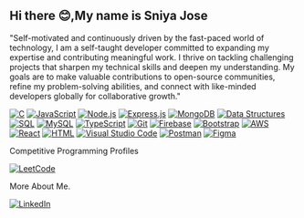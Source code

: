## Hi there 😊,My name is Sniya Jose
"Self-motivated and continuously driven by the fast-paced world of technology, I am a self-taught developer committed to expanding my expertise and contributing meaningful work. I thrive on tackling challenging projects that sharpen my technical skills and deepen my understanding. My goals are to make valuable contributions to open-source communities, refine my problem-solving abilities, and connect with like-minded developers globally for collaborative growth."

[![C](https://img.shields.io/badge/C-A8B9CC?style=flat&logo=c&logoColor=white)](https://en.wikipedia.org/wiki/C_(programming_language))
[![JavaScript](https://img.shields.io/badge/JavaScript-F7DF1E?style=flat&logo=javascript&logoColor=black)](https://developer.mozilla.org/en-US/docs/Web/JavaScript)
[![Node.js](https://img.shields.io/badge/Node.js-339933?style=flat&logo=node.js&logoColor=white)](https://nodejs.org/)
[![Express.js](https://img.shields.io/badge/Express.js-000000?style=flat&logo=express&logoColor=white)](https://expressjs.com/)
[![MongoDB](https://img.shields.io/badge/MongoDB-47A248?style=flat&logo=mongodb&logoColor=white)](https://www.mongodb.com/)
[![Data Structures](https://img.shields.io/badge/Data%20Structures-5A9?style=flat&logo=buffer&logoColor=white)](https://en.wikipedia.org/wiki/Data_structure)
[![SQL](https://img.shields.io/badge/SQL-003B57?style=flat&logo=postgresql&logoColor=white)](https://www.w3schools.com/sql/)
[![MySQL](https://img.shields.io/badge/MySQL-4479A1?style=flat&logo=mysql&logoColor=white)](https://www.mysql.com/)
[![TypeScript](https://img.shields.io/badge/TypeScript-3178C6?style=flat&logo=typescript&logoColor=white)](https://www.typescriptlang.org/)
[![Git](https://img.shields.io/badge/Git-F05032?style=flat&logo=git&logoColor=white)](https://git-scm.com/)
[![Firebase](https://img.shields.io/badge/Firebase-FFCA28?style=flat&logo=firebase&logoColor=black)](https://firebase.google.com/)
[![Bootstrap](https://img.shields.io/badge/Bootstrap-7952B3?style=flat&logo=bootstrap&logoColor=white)](https://getbootstrap.com/)
[![AWS](https://img.shields.io/badge/AWS-232F3E?style=flat&logo=amazon-aws&logoColor=white)](https://aws.amazon.com/)
[![React](https://img.shields.io/badge/React-61DAFB?style=flat&logo=react&logoColor=black)](https://reactjs.org/)
[![HTML](https://img.shields.io/badge/HTML-E34F26?style=flat&logo=html5&logoColor=white)](https://developer.mozilla.org/en-US/docs/Web/HTML)
[![Visual Studio Code](https://img.shields.io/badge/VS%20Code-007ACC?style=flat&logo=visual-studio-code&logoColor=white)](https://code.visualstudio.com/)
[![Postman](https://img.shields.io/badge/Postman-FF6C37?style=flat&logo=postman&logoColor=white)](https://www.postman.com/)
[![Figma](https://img.shields.io/badge/Figma-F24E1E?style=flat&logo=figma&logoColor=white)](https://www.figma.com/)

Competitive Programming Profiles

[![LeetCode](https://img.shields.io/badge/LeetCode-FFA116?style=flat&logo=leetcode&logoColor=black)](https://leetcode.com/u/Sniya_2004/)

More About Me.

[![LinkedIn](https://img.shields.io/badge/LinkedIn-0A66C2?style=flat&logo=linkedin&logoColor=white)](https://www.linkedin.com/in/sniya-jose-365b95288/)

